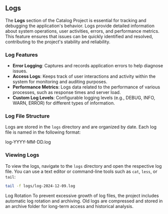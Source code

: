 ## Logs

The **Logs** section of the Catalog Project is essential for tracking and debugging the application's behavior. Logs provide detailed information about system operations, user activities, errors, and performance metrics. This feature ensures that issues can be quickly identified and resolved, contributing to the project's stability and reliability.

### Log Features
- **Error Logging**: Captures and records application errors to help diagnose issues.
- **Access Logs**: Keeps track of user interactions and activity within the system for monitoring and auditing purposes.
- **Performance Metrics**: Logs data related to the performance of various processes, such as response times and server load.
- **Custom Log Levels**: Configurable logging levels (e.g., DEBUG, INFO, WARN, ERROR) for different types of information.

### Log File Structure
Logs are stored in the `logs` directory and are organized by date. Each log file is named in the following format:

log-YYYY-MM-DD.log

### Viewing Logs
To view the logs, navigate to the `logs` directory and open the respective log file. You can use a text editor or command-line tools such as `cat`, `less`, or `tail`:
```bash
tail -f logs/log-2024-12-09.log
```
Log Rotation
To prevent excessive growth of log files, the project includes automatic log rotation and archiving. Old logs are compressed and stored in an archive folder for long-term access and historical analysis.